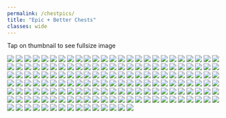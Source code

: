 ```yaml
---
permalink: /chestpics/
title: "Epic + Better Chests"
classes: wide
---  
```


Tap on thumbnail to see fullsize image

[![](https://media.discordapp.net/attachments/826525665116553228/827368664105484318/image0.png?width=199&height=139)](![](https://cdn.discordapp.com/attachments/826525665116553228/827368664105484318/image0.png))
[![](https://media.discordapp.net/attachments/826525665116553228/827368700528033812/image0.png?width=199&height=139)](![](https://cdn.discordapp.com/attachments/826525665116553228/827368700528033812/image0.png))
[![](https://media.discordapp.net/attachments/826525665116553228/827542599207616552/image0.png?width=199&height=139)](![](https://cdn.discordapp.com/attachments/826525665116553228/827542599207616552/image0.png))
[![](https://media.discordapp.net/attachments/826525665116553228/828439499091738694/image0.png?width=199&height=139)](![](https://cdn.discordapp.com/attachments/826525665116553228/828439499091738694/image0.png))
[![](https://media.discordapp.net/attachments/826525665116553228/828439499486527508/image1.png?width=199&height=139)](![](https://cdn.discordapp.com/attachments/826525665116553228/828439499486527508/image1.png))
[![](https://media.discordapp.net/attachments/826525665116553228/828439499981848618/image2.png?width=199&height=139)](![](https://cdn.discordapp.com/attachments/826525665116553228/828439499981848618/image2.png))
[![](https://media.discordapp.net/attachments/826525665116553228/828439500291702784/image3.png?width=199&height=139)](![](https://cdn.discordapp.com/attachments/826525665116553228/828439500291702784/image3.png))
[![](https://media.discordapp.net/attachments/826525665116553228/830211930731053126/image0.png?width=199&height=139)](![](https://cdn.discordapp.com/attachments/826525665116553228/830211930731053126/image0.png))
[![](https://media.discordapp.net/attachments/826525665116553228/830211931335819264/image1.png?width=199&height=139)](![](https://cdn.discordapp.com/attachments/826525665116553228/830211931335819264/image1.png))
[![](https://media.discordapp.net/attachments/826525665116553228/830211931804532786/image2.png?width=199&height=139)](![](https://cdn.discordapp.com/attachments/826525665116553228/830211931804532786/image2.png))
[![](https://media.discordapp.net/attachments/826525665116553228/830211932836462612/image3.png?width=199&height=139)](![](https://cdn.discordapp.com/attachments/826525665116553228/830211932836462612/image3.png))
[![](https://media.discordapp.net/attachments/826525665116553228/830211933307142184/image4.png?width=199&height=139)](![](https://cdn.discordapp.com/attachments/826525665116553228/830211933307142184/image4.png))
[![](https://media.discordapp.net/attachments/826525665116553228/830833740410126376/image0.png?width=199&height=139)](![](https://cdn.discordapp.com/attachments/826525665116553228/830833740410126376/image0.png))
[![](https://media.discordapp.net/attachments/826525665116553228/830833740737019984/image1.png?width=199&height=139)](![](https://cdn.discordapp.com/attachments/826525665116553228/830833740737019984/image1.png))
[![](https://media.discordapp.net/attachments/826525665116553228/835731150869102672/IMG_3410.PNG?width=199&height=139)](![](https://cdn.discordapp.com/attachments/826525665116553228/835731150869102672/IMG_3410.PNG))
[![](https://media.discordapp.net/attachments/826525665116553228/835731161807323166/IMG_3401.PNG?width=199&height=139)](![](https://cdn.discordapp.com/attachments/826525665116553228/835731161807323166/IMG_3401.PNG))
[![](https://media.discordapp.net/attachments/826525665116553228/835731161904578560/IMG_3411.PNG?width=199&height=139)](![](https://cdn.discordapp.com/attachments/826525665116553228/835731161904578560/IMG_3411.PNG))
[![](https://media.discordapp.net/attachments/826525665116553228/835731551127207956/IMG_3440.PNG?width=199&height=139)](![](https://cdn.discordapp.com/attachments/826525665116553228/835731551127207956/IMG_3440.PNG))
[![](https://media.discordapp.net/attachments/826525665116553228/835731551538118666/IMG_3447.PNG?width=199&height=139)](![](https://cdn.discordapp.com/attachments/826525665116553228/835731551538118666/IMG_3447.PNG))
[![](https://media.discordapp.net/attachments/826525665116553228/835731559155105792/IMG_3442.PNG?width=199&height=139)](![](https://cdn.discordapp.com/attachments/826525665116553228/835731559155105792/IMG_3442.PNG))
[![](https://media.discordapp.net/attachments/826525665116553228/835731559796703262/IMG_3456.PNG?width=199&height=139)](![](https://cdn.discordapp.com/attachments/826525665116553228/835731559796703262/IMG_3456.PNG))
[![](https://media.discordapp.net/attachments/826525665116553228/835731713538785320/IMG_3462.PNG?width=199&height=139)](![](https://cdn.discordapp.com/attachments/826525665116553228/835731713538785320/IMG_3462.PNG))
[![](https://media.discordapp.net/attachments/826525665116553228/835731730722979850/IMG_3491.PNG?width=199&height=139)](![](https://cdn.discordapp.com/attachments/826525665116553228/835731730722979850/IMG_3491.PNG))
[![](https://media.discordapp.net/attachments/826525665116553228/835731732362690630/IMG_3497.PNG?width=199&height=139)](![](https://cdn.discordapp.com/attachments/826525665116553228/835731732362690630/IMG_3497.PNG))
[![](https://media.discordapp.net/attachments/826525665116553228/835731732434911242/IMG_3512.PNG?width=199&height=139)](![](https://cdn.discordapp.com/attachments/826525665116553228/835731732434911242/IMG_3512.PNG))
[![](https://media.discordapp.net/attachments/826525665116553228/835731732799553586/IMG_3486.PNG?width=199&height=139)](![](https://cdn.discordapp.com/attachments/826525665116553228/835731732799553586/IMG_3486.PNG))
[![](https://media.discordapp.net/attachments/826525665116553228/835731875313221673/IMG_3575.PNG?width=199&height=139)](![](https://cdn.discordapp.com/attachments/826525665116553228/835731875313221673/IMG_3575.PNG))
[![](https://media.discordapp.net/attachments/826525665116553228/835731876609130508/IMG_3545.PNG?width=199&height=139)](![](https://cdn.discordapp.com/attachments/826525665116553228/835731876609130508/IMG_3545.PNG))
[![](https://media.discordapp.net/attachments/826525665116553228/835731883760680970/IMG_3551.PNG?width=199&height=139)](![](https://cdn.discordapp.com/attachments/826525665116553228/835731883760680970/IMG_3551.PNG))
[![](https://media.discordapp.net/attachments/826525665116553228/835731883350294538/IMG_3527.PNG?width=199&height=139)](![](https://cdn.discordapp.com/attachments/826525665116553228/835731883350294538/IMG_3527.PNG))
[![](https://media.discordapp.net/attachments/826525665116553228/836040890132201492/image0.png?width=199&height=139)](![](https://cdn.discordapp.com/attachments/826525665116553228/836040890132201492/image0.png))
[![](https://media.discordapp.net/attachments/826525665116553228/836275532286525460/image0.png?width=199&height=139)](![](https://cdn.discordapp.com/attachments/826525665116553228/836275532286525460/image0.png))
[![](https://media.discordapp.net/attachments/826525665116553228/836275532647628800/image1.png?width=199&height=139)](![](https://cdn.discordapp.com/attachments/826525665116553228/836275532647628800/image1.png))
[![](https://media.discordapp.net/attachments/826525665116553228/840815557158109224/IMG_3719.PNG?width=199&height=139)](![](https://cdn.discordapp.com/attachments/826525665116553228/840815557158109224/IMG_3719.PNG))
[![](https://media.discordapp.net/attachments/826525665116553228/840815565211959329/IMG_3771.PNG?width=199&height=139)](![](https://cdn.discordapp.com/attachments/826525665116553228/840815565211959329/IMG_3771.PNG))
[![](https://media.discordapp.net/attachments/826525665116553228/840815575319969812/IMG_3732.PNG?width=199&height=139)](![](https://cdn.discordapp.com/attachments/826525665116553228/840815575319969812/IMG_3732.PNG))
[![](https://media.discordapp.net/attachments/826525665116553228/840815579165098044/IMG_3720.PNG?width=199&height=139)](![](https://cdn.discordapp.com/attachments/826525665116553228/840815579165098044/IMG_3720.PNG))
[![](https://media.discordapp.net/attachments/826525665116553228/840815579090386994/IMG_3773.PNG?width=199&height=139)](![](https://cdn.discordapp.com/attachments/826525665116553228/840815579090386994/IMG_3773.PNG))
[![](https://media.discordapp.net/attachments/826525665116553228/840815697877008414/IMG_3854.PNG?width=199&height=139)](![](https://cdn.discordapp.com/attachments/826525665116553228/840815697877008414/IMG_3854.PNG))
[![](https://media.discordapp.net/attachments/826525665116553228/840815710996922368/IMG_3774.PNG?width=199&height=139)](![](https://cdn.discordapp.com/attachments/826525665116553228/840815710996922368/IMG_3774.PNG))
[![](https://media.discordapp.net/attachments/826525665116553228/840815713312702464/IMG_3780.PNG?width=199&height=139)](![](https://cdn.discordapp.com/attachments/826525665116553228/840815713312702464/IMG_3780.PNG))
[![](https://media.discordapp.net/attachments/826525665116553228/840815714830123018/IMG_3782.PNG?width=199&height=139)](![](https://cdn.discordapp.com/attachments/826525665116553228/840815714830123018/IMG_3782.PNG))
[![](https://media.discordapp.net/attachments/826525665116553228/840815714981773353/IMG_3802.PNG?width=199&height=139)](![](https://cdn.discordapp.com/attachments/826525665116553228/840815714981773353/IMG_3802.PNG))
[![](https://media.discordapp.net/attachments/826525665116553228/840815878114508820/IMG_3956.PNG?width=199&height=139)](![](https://cdn.discordapp.com/attachments/826525665116553228/840815878114508820/IMG_3956.PNG))
[![](https://media.discordapp.net/attachments/826525665116553228/862195221805400104/image0.jpg?width=199&height=139)](![](https://cdn.discordapp.com/attachments/826525665116553228/862195221805400104/image0.jpg))
[![](https://media.discordapp.net/attachments/826525665116553228/862195363153838140/image0.jpg?width=199&height=139)](![](https://cdn.discordapp.com/attachments/826525665116553228/862195363153838140/image0.jpg))
[![](https://media.discordapp.net/attachments/826525665116553228/862195478115123231/IMG_3946.PNG?width=199&height=139)](![](https://cdn.discordapp.com/attachments/826525665116553228/862195478115123231/IMG_3946.PNG))
[![](https://media.discordapp.net/attachments/826525665116553228/862195479324000306/IMG_3948.PNG?width=199&height=139)](![](https://cdn.discordapp.com/attachments/826525665116553228/862195479324000306/IMG_3948.PNG))
[![](https://media.discordapp.net/attachments/826525665116553228/862195480502206474/IMG_3958.PNG?width=199&height=139)](![](https://cdn.discordapp.com/attachments/826525665116553228/862195480502206474/IMG_3958.PNG))
[![](https://media.discordapp.net/attachments/826525665116553228/862195481517359145/IMG_3961.PNG?width=199&height=139)](![](https://cdn.discordapp.com/attachments/826525665116553228/862195481517359145/IMG_3961.PNG))
[![](https://media.discordapp.net/attachments/826525665116553228/862195630809415710/IMG_3970.PNG?width=199&height=139)](![](https://cdn.discordapp.com/attachments/826525665116553228/862195630809415710/IMG_3970.PNG))
[![](https://media.discordapp.net/attachments/826525665116553228/862195632198254602/IMG_3995.PNG?width=199&height=139)](![](https://cdn.discordapp.com/attachments/826525665116553228/862195632198254602/IMG_3995.PNG))
[![](https://media.discordapp.net/attachments/826525665116553228/862195633254432788/IMG_3974.PNG?width=199&height=139)](![](https://cdn.discordapp.com/attachments/826525665116553228/862195633254432788/IMG_3974.PNG))
[![](https://media.discordapp.net/attachments/826525665116553228/862196300904136714/IMG_4090.PNG?width=199&height=139)](![](https://cdn.discordapp.com/attachments/826525665116553228/862196300904136714/IMG_4090.PNG))
[![](https://media.discordapp.net/attachments/826525665116553228/862196300677120060/IMG_4058.PNG?width=199&height=139)](![](https://cdn.discordapp.com/attachments/826525665116553228/862196300677120060/IMG_4058.PNG))
[![](https://media.discordapp.net/attachments/826525665116553228/862196301235093504/IMG_4071.PNG?width=199&height=139)](![](https://cdn.discordapp.com/attachments/826525665116553228/862196301235093504/IMG_4071.PNG))
[![](https://media.discordapp.net/attachments/826525665116553228/862196303366455306/IMG_4077.PNG?width=199&height=139)](![](https://cdn.discordapp.com/attachments/826525665116553228/862196303366455306/IMG_4077.PNG))
[![](https://media.discordapp.net/attachments/826525665116553228/862196461449117736/IMG_4124.PNG?width=199&height=139)](![](https://cdn.discordapp.com/attachments/826525665116553228/862196461449117736/IMG_4124.PNG))
[![](https://media.discordapp.net/attachments/826525665116553228/862196462040121394/IMG_4281.PNG?width=199&height=139)](![](https://cdn.discordapp.com/attachments/826525665116553228/862196462040121394/IMG_4281.PNG))
[![](https://media.discordapp.net/attachments/826525665116553228/862196471890051102/IMG_4343.PNG?width=199&height=139)](![](https://cdn.discordapp.com/attachments/826525665116553228/862196471890051102/IMG_4343.PNG))
[![](https://media.discordapp.net/attachments/826525665116553228/862196472019681290/IMG_4287.PNG?width=199&height=139)](![](https://cdn.discordapp.com/attachments/826525665116553228/862196472019681290/IMG_4287.PNG))
[![](https://media.discordapp.net/attachments/826525665116553228/862196617755230218/IMG_4384.PNG?width=199&height=139)](![](https://cdn.discordapp.com/attachments/826525665116553228/862196617755230218/IMG_4384.PNG))
[![](https://media.discordapp.net/attachments/826525665116553228/862196617893118023/IMG_4392.PNG?width=199&height=139)](![](https://cdn.discordapp.com/attachments/826525665116553228/862196617893118023/IMG_4392.PNG))
[![](https://media.discordapp.net/attachments/826525665116553228/862196621752139776/IMG_4355.PNG?width=199&height=139)](![](https://cdn.discordapp.com/attachments/826525665116553228/862196621752139776/IMG_4355.PNG))
[![](https://media.discordapp.net/attachments/826525665116553228/862196627594018816/IMG_4403.PNG?width=199&height=139)](![](https://cdn.discordapp.com/attachments/826525665116553228/862196627594018816/IMG_4403.PNG))
[![](https://media.discordapp.net/attachments/826525665116553228/862196627950010378/IMG_4404.PNG?width=199&height=139)](![](https://cdn.discordapp.com/attachments/826525665116553228/862196627950010378/IMG_4404.PNG))
[![](https://media.discordapp.net/attachments/826525665116553228/862196742014500934/IMG_4420.PNG?width=199&height=139)](![](https://cdn.discordapp.com/attachments/826525665116553228/862196742014500934/IMG_4420.PNG))
[![](https://media.discordapp.net/attachments/826525665116553228/862196754547867648/IMG_4439.PNG?width=199&height=139)](![](https://cdn.discordapp.com/attachments/826525665116553228/862196754547867648/IMG_4439.PNG))
[![](https://media.discordapp.net/attachments/826525665116553228/862196759987879936/IMG_4494.PNG?width=199&height=139)](![](https://cdn.discordapp.com/attachments/826525665116553228/862196759987879936/IMG_4494.PNG))
[![](https://media.discordapp.net/attachments/826525665116553228/862196766072897546/IMG_4554.PNG?width=199&height=139)](![](https://cdn.discordapp.com/attachments/826525665116553228/862196766072897546/IMG_4554.PNG))
[![](https://media.discordapp.net/attachments/826525665116553228/862196766421417985/IMG_4558.PNG?width=199&height=139)](![](https://cdn.discordapp.com/attachments/826525665116553228/862196766421417985/IMG_4558.PNG))
[![](https://media.discordapp.net/attachments/826525665116553228/862196767474581534/IMG_4569.PNG?width=199&height=139)](![](https://cdn.discordapp.com/attachments/826525665116553228/862196767474581534/IMG_4569.PNG))
[![](https://media.discordapp.net/attachments/826525665116553228/862196769977794600/IMG_4520.PNG?width=199&height=139)](![](https://cdn.discordapp.com/attachments/826525665116553228/862196769977794600/IMG_4520.PNG))
[![](https://media.discordapp.net/attachments/826525665116553228/862197100552650752/IMG_4668.PNG?width=199&height=139)](![](https://cdn.discordapp.com/attachments/826525665116553228/862197100552650752/IMG_4668.PNG))
[![](https://media.discordapp.net/attachments/826525665116553228/862197111247863848/IMG_4585.PNG?width=199&height=139)](![](https://cdn.discordapp.com/attachments/826525665116553228/862197111247863848/IMG_4585.PNG))
[![](https://media.discordapp.net/attachments/826525665116553228/862197119014928394/IMG_4683.PNG?width=199&height=139)](![](https://cdn.discordapp.com/attachments/826525665116553228/862197119014928394/IMG_4683.PNG))
[![](https://media.discordapp.net/attachments/826525665116553228/862197121086914560/IMG_4835.PNG?width=199&height=139)](![](https://cdn.discordapp.com/attachments/826525665116553228/862197121086914560/IMG_4835.PNG))
[![](https://media.discordapp.net/attachments/826525665116553228/862197122257518622/IMG_4606.PNG?width=199&height=139)](![](https://cdn.discordapp.com/attachments/826525665116553228/862197122257518622/IMG_4606.PNG))
[![](https://media.discordapp.net/attachments/826525665116553228/862197123276734475/IMG_4597.PNG?width=199&height=139)](![](https://cdn.discordapp.com/attachments/826525665116553228/862197123276734475/IMG_4597.PNG))
[![](https://media.discordapp.net/attachments/826525665116553228/862197261488488458/IMG_4871.PNG?width=199&height=139)](![](https://cdn.discordapp.com/attachments/826525665116553228/862197261488488458/IMG_4871.PNG))
[![](https://media.discordapp.net/attachments/826525665116553228/862197282778120192/IMG_4873.PNG?width=199&height=139)](![](https://cdn.discordapp.com/attachments/826525665116553228/862197282778120192/IMG_4873.PNG))
[![](https://media.discordapp.net/attachments/826525665116553228/862197283902586880/IMG_4950.PNG?width=199&height=139)](![](https://cdn.discordapp.com/attachments/826525665116553228/862197283902586880/IMG_4950.PNG))
[![](https://media.discordapp.net/attachments/826525665116553228/862197286867828786/IMG_4957.PNG?width=199&height=139)](![](https://cdn.discordapp.com/attachments/826525665116553228/862197286867828786/IMG_4957.PNG))
[![](https://media.discordapp.net/attachments/826525665116553228/862197288528379924/IMG_4951.PNG?width=199&height=139)](![](https://cdn.discordapp.com/attachments/826525665116553228/862197288528379924/IMG_4951.PNG))
[![](https://media.discordapp.net/attachments/826525665116553228/862197289791389696/IMG_4928.PNG?width=199&height=139)](![](https://cdn.discordapp.com/attachments/826525665116553228/862197289791389696/IMG_4928.PNG))
[![](https://media.discordapp.net/attachments/826525665116553228/862197433831391232/IMG_3311.PNG?width=199&height=139)](![](https://cdn.discordapp.com/attachments/826525665116553228/862197433831391232/IMG_3311.PNG))
[![](https://media.discordapp.net/attachments/826525665116553228/862197435254571088/IMG_3303.PNG?width=199&height=139)](![](https://cdn.discordapp.com/attachments/826525665116553228/862197435254571088/IMG_3303.PNG))
[![](https://media.discordapp.net/attachments/826525665116553228/862197456505667594/IMG_4964.PNG?width=199&height=139)](![](https://cdn.discordapp.com/attachments/826525665116553228/862197456505667594/IMG_4964.PNG))
[![](https://media.discordapp.net/attachments/826525665116553228/862198148864016394/IMG_5039.PNG?width=199&height=139)](![](https://cdn.discordapp.com/attachments/826525665116553228/862198148864016394/IMG_5039.PNG))
[![](https://media.discordapp.net/attachments/826525665116553228/862198150206849055/IMG_5139.PNG?width=199&height=139)](![](https://cdn.discordapp.com/attachments/826525665116553228/862198150206849055/IMG_5139.PNG))
[![](https://media.discordapp.net/attachments/826525665116553228/862198153482993694/IMG_5148.PNG?width=199&height=139)](![](https://cdn.discordapp.com/attachments/826525665116553228/862198153482993694/IMG_5148.PNG))
[![](https://media.discordapp.net/attachments/826525665116553228/862198153797304330/IMG_5235.PNG?width=199&height=139)](![](https://cdn.discordapp.com/attachments/826525665116553228/862198153797304330/IMG_5235.PNG))
[![](https://media.discordapp.net/attachments/826525665116553228/862198154719395850/IMG_5146.PNG?width=199&height=139)](![](https://cdn.discordapp.com/attachments/826525665116553228/862198154719395850/IMG_5146.PNG))
[![](https://media.discordapp.net/attachments/826525665116553228/862198266536263680/IMG_5335.PNG?width=199&height=139)](![](https://cdn.discordapp.com/attachments/826525665116553228/862198266536263680/IMG_5335.PNG))
[![](https://media.discordapp.net/attachments/826525665116553228/862198516638416906/IMG_5253.PNG?width=199&height=139)](![](https://cdn.discordapp.com/attachments/826525665116553228/862198516638416906/IMG_5253.PNG))
[![](https://media.discordapp.net/attachments/826525665116553228/862198517921087508/IMG_5355.PNG?width=199&height=139)](![](https://cdn.discordapp.com/attachments/826525665116553228/862198517921087508/IMG_5355.PNG))
[![](https://media.discordapp.net/attachments/826525665116553228/862198519250026526/IMG_5363.PNG?width=199&height=139)](![](https://cdn.discordapp.com/attachments/826525665116553228/862198519250026526/IMG_5363.PNG))
[![](https://media.discordapp.net/attachments/826525665116553228/862198519925964860/IMG_5381.PNG?width=199&height=139)](![](https://cdn.discordapp.com/attachments/826525665116553228/862198519925964860/IMG_5381.PNG))
[![](https://media.discordapp.net/attachments/826525665116553228/862198635138646046/IMG_5475.PNG?width=199&height=139)](![](https://cdn.discordapp.com/attachments/826525665116553228/862198635138646046/IMG_5475.PNG))
[![](https://media.discordapp.net/attachments/826525665116553228/862198819608723506/IMG_5479.PNG?width=199&height=139)](![](https://cdn.discordapp.com/attachments/826525665116553228/862198819608723506/IMG_5479.PNG))
[![](https://media.discordapp.net/attachments/826525665116553228/862198819546595338/IMG_5546.PNG?width=199&height=139)](![](https://cdn.discordapp.com/attachments/826525665116553228/862198819546595338/IMG_5546.PNG))
[![](https://media.discordapp.net/attachments/826525665116553228/862198819650011176/IMG_5565.PNG?width=199&height=139)](![](https://cdn.discordapp.com/attachments/826525665116553228/862198819650011176/IMG_5565.PNG))
[![](https://media.discordapp.net/attachments/826525665116553228/862198821634965534/IMG_5543.PNG?width=199&height=139)](![](https://cdn.discordapp.com/attachments/826525665116553228/862198821634965534/IMG_5543.PNG))
[![](https://media.discordapp.net/attachments/826525665116553228/862198954707517440/IMG_3317.PNG?width=199&height=139)](![](https://cdn.discordapp.com/attachments/826525665116553228/862198954707517440/IMG_3317.PNG))
[![](https://media.discordapp.net/attachments/826525665116553228/862198956037505024/IMG_3318.PNG?width=199&height=139)](![](https://cdn.discordapp.com/attachments/826525665116553228/862198956037505024/IMG_3318.PNG))
[![](https://media.discordapp.net/attachments/826525665116553228/862198958598914048/IMG_5830.PNG?width=199&height=139)](![](https://cdn.discordapp.com/attachments/826525665116553228/862198958598914048/IMG_5830.PNG))
[![](https://media.discordapp.net/attachments/826525665116553228/862198971808481280/IMG_5681.PNG?width=199&height=139)](![](https://cdn.discordapp.com/attachments/826525665116553228/862198971808481280/IMG_5681.PNG))
[![](https://media.discordapp.net/attachments/826525665116553228/862198973476241438/IMG_5825.PNG?width=199&height=139)](![](https://cdn.discordapp.com/attachments/826525665116553228/862198973476241438/IMG_5825.PNG))
[![](https://media.discordapp.net/attachments/826525665116553228/862198973354999848/IMG_5674.PNG?width=199&height=139)](![](https://cdn.discordapp.com/attachments/826525665116553228/862198973354999848/IMG_5674.PNG))
[![](https://media.discordapp.net/attachments/826525665116553228/862199107245572116/IMG_5888.PNG?width=199&height=139)](![](https://cdn.discordapp.com/attachments/826525665116553228/862199107245572116/IMG_5888.PNG))
[![](https://media.discordapp.net/attachments/826525665116553228/862199110861848596/IMG_5848.PNG?width=199&height=139)](![](https://cdn.discordapp.com/attachments/826525665116553228/862199110861848596/IMG_5848.PNG))
[![](https://media.discordapp.net/attachments/826525665116553228/862199112270086144/IMG_5857.PNG?width=199&height=139)](![](https://cdn.discordapp.com/attachments/826525665116553228/862199112270086144/IMG_5857.PNG))
[![](https://media.discordapp.net/attachments/826525665116553228/866190434982952990/IMG_5909.PNG?width=199&height=139)](![](https://cdn.discordapp.com/attachments/826525665116553228/866190434982952990/IMG_5909.PNG))
[![](https://media.discordapp.net/attachments/826525665116553228/866190443691507722/IMG_6035.PNG?width=199&height=139)](![](https://cdn.discordapp.com/attachments/826525665116553228/866190443691507722/IMG_6035.PNG))
[![](https://media.discordapp.net/attachments/826525665116553228/866190445925892102/IMG_6011.PNG?width=199&height=139)](![](https://cdn.discordapp.com/attachments/826525665116553228/866190445925892102/IMG_6011.PNG))
[![](https://media.discordapp.net/attachments/826525665116553228/866190446854406164/IMG_5934.PNG?width=199&height=139)](![](https://cdn.discordapp.com/attachments/826525665116553228/866190446854406164/IMG_5934.PNG))
[![](https://media.discordapp.net/attachments/826525665116553228/866190607130558484/IMG_3346.PNG?width=199&height=139)](![](https://cdn.discordapp.com/attachments/826525665116553228/866190607130558484/IMG_3346.PNG))
[![](https://media.discordapp.net/attachments/826525665116553228/866190611148439552/IMG_6140.PNG?width=199&height=139)](![](https://cdn.discordapp.com/attachments/826525665116553228/866190611148439552/IMG_6140.PNG))
[![](https://media.discordapp.net/attachments/826525665116553228/866190614465871922/IMG_6163.PNG?width=199&height=139)](![](https://cdn.discordapp.com/attachments/826525665116553228/866190614465871922/IMG_6163.PNG))
[![](https://media.discordapp.net/attachments/826525665116553228/866190621944578089/IMG_6175.PNG?width=199&height=139)](![](https://cdn.discordapp.com/attachments/826525665116553228/866190621944578089/IMG_6175.PNG))
[![](https://media.discordapp.net/attachments/826525665116553228/866190622201217044/IMG_6169.PNG?width=199&height=139)](![](https://cdn.discordapp.com/attachments/826525665116553228/866190622201217044/IMG_6169.PNG))
[![](https://media.discordapp.net/attachments/826525665116553228/866190866702663690/IMG_6390.PNG?width=199&height=139)](![](https://cdn.discordapp.com/attachments/826525665116553228/866190866702663690/IMG_6390.PNG))
[![](https://media.discordapp.net/attachments/826525665116553228/866190867727777792/IMG_6394.PNG?width=199&height=139)](![](https://cdn.discordapp.com/attachments/826525665116553228/866190867727777792/IMG_6394.PNG))
[![](https://media.discordapp.net/attachments/826525665116553228/866190870423535656/IMG_6391.PNG?width=199&height=139)](![](https://cdn.discordapp.com/attachments/826525665116553228/866190870423535656/IMG_6391.PNG))
[![](https://media.discordapp.net/attachments/826525665116553228/866190876316139550/IMG_6591.PNG?width=199&height=139)](![](https://cdn.discordapp.com/attachments/826525665116553228/866190876316139550/IMG_6591.PNG))
[![](https://media.discordapp.net/attachments/826525665116553228/866190877374414848/IMG_6592.PNG?width=199&height=139)](![](https://cdn.discordapp.com/attachments/826525665116553228/866190877374414848/IMG_6592.PNG))
[![](https://media.discordapp.net/attachments/826525665116553228/874157617721790524/IMG_6974.PNG?width=199&height=139)](![](https://cdn.discordapp.com/attachments/826525665116553228/874157617721790524/IMG_6974.PNG))
[![](https://media.discordapp.net/attachments/826525665116553228/874157617998614558/IMG_6833.PNG?width=199&height=139)](![](https://cdn.discordapp.com/attachments/826525665116553228/874157617998614558/IMG_6833.PNG))
[![](https://media.discordapp.net/attachments/826525665116553228/874157619412074546/IMG_6959.PNG?width=199&height=139)](![](https://cdn.discordapp.com/attachments/826525665116553228/874157619412074546/IMG_6959.PNG))
[![](https://media.discordapp.net/attachments/826525665116553228/874157621752520764/IMG_6731.PNG?width=199&height=139)](![](https://cdn.discordapp.com/attachments/826525665116553228/874157621752520764/IMG_6731.PNG))
[![](https://media.discordapp.net/attachments/826525665116553228/874157895346962452/IMG_7007.PNG?width=199&height=139)](![](https://cdn.discordapp.com/attachments/826525665116553228/874157895346962452/IMG_7007.PNG))
[![](https://media.discordapp.net/attachments/826525665116553228/874157907380437012/IMG_7080.PNG?width=199&height=139)](![](https://cdn.discordapp.com/attachments/826525665116553228/874157907380437012/IMG_7080.PNG))
[![](https://media.discordapp.net/attachments/826525665116553228/874157907451715634/IMG_7002.PNG?width=199&height=139)](![](https://cdn.discordapp.com/attachments/826525665116553228/874157907451715634/IMG_7002.PNG))
[![](https://media.discordapp.net/attachments/826525665116553228/874157909410471986/IMG_7210.PNG?width=199&height=139)](![](https://cdn.discordapp.com/attachments/826525665116553228/874157909410471986/IMG_7210.PNG))
[![](https://media.discordapp.net/attachments/826525665116553228/874157912015122462/IMG_7219.PNG?width=199&height=139)](![](https://cdn.discordapp.com/attachments/826525665116553228/874157912015122462/IMG_7219.PNG))
[![](https://media.discordapp.net/attachments/826525665116553228/874158106270130176/IMG_7278.PNG?width=199&height=139)](![](https://cdn.discordapp.com/attachments/826525665116553228/874158106270130176/IMG_7278.PNG))
[![](https://media.discordapp.net/attachments/826525665116553228/874158123408056401/IMG_7334.PNG?width=199&height=139)](![](https://cdn.discordapp.com/attachments/826525665116553228/874158123408056401/IMG_7334.PNG))
[![](https://media.discordapp.net/attachments/826525665116553228/874158123336740874/IMG_7332.PNG?width=199&height=139)](![](https://cdn.discordapp.com/attachments/826525665116553228/874158123336740874/IMG_7332.PNG))
[![](https://media.discordapp.net/attachments/826525665116553228/874158123609382952/IMG_7333.PNG?width=199&height=139)](![](https://cdn.discordapp.com/attachments/826525665116553228/874158123609382952/IMG_7333.PNG))
[![](https://media.discordapp.net/attachments/826525665116553228/874158124016209960/IMG_7644.PNG?width=199&height=139)](![](https://cdn.discordapp.com/attachments/826525665116553228/874158124016209960/IMG_7644.PNG))
[![](https://media.discordapp.net/attachments/826525665116553228/874158472898424912/IMG_7699.PNG?width=199&height=139)](![](https://cdn.discordapp.com/attachments/826525665116553228/874158472898424912/IMG_7699.PNG))
[![](https://media.discordapp.net/attachments/826525665116553228/874158473498230805/IMG_7726.PNG?width=199&height=139)](![](https://cdn.discordapp.com/attachments/826525665116553228/874158473498230805/IMG_7726.PNG))
[![](https://media.discordapp.net/attachments/826525665116553228/874158474806841364/IMG_7733.PNG?width=199&height=139)](![](https://cdn.discordapp.com/attachments/826525665116553228/874158474806841364/IMG_7733.PNG))
[![](https://media.discordapp.net/attachments/826525665116553228/886523508958584862/IMG_3370.PNG?width=199&height=139)](![](https://cdn.discordapp.com/attachments/826525665116553228/886523508958584862/IMG_3370.PNG))
[![](https://media.discordapp.net/attachments/826525665116553228/886523511542284288/IMG_7998.PNG?width=199&height=139)](![](https://cdn.discordapp.com/attachments/826525665116553228/886523511542284288/IMG_7998.PNG))
[![](https://media.discordapp.net/attachments/826525665116553228/886523511567417404/IMG_7997.PNG?width=199&height=139)](![](https://cdn.discordapp.com/attachments/826525665116553228/886523511567417404/IMG_7997.PNG))
[![](https://media.discordapp.net/attachments/826525665116553228/886523519771500584/IMG_7914.PNG?width=199&height=139)](![](https://cdn.discordapp.com/attachments/826525665116553228/886523519771500584/IMG_7914.PNG))
[![](https://media.discordapp.net/attachments/826525665116553228/886523520614551572/IMG_7951.PNG?width=199&height=139)](![](https://cdn.discordapp.com/attachments/826525665116553228/886523520614551572/IMG_7951.PNG))
[![](https://media.discordapp.net/attachments/826525665116553228/886523714013921320/IMG_8272.PNG?width=199&height=139)](![](https://cdn.discordapp.com/attachments/826525665116553228/886523714013921320/IMG_8272.PNG))
[![](https://media.discordapp.net/attachments/826525665116553228/886523715444158474/IMG_8183.PNG?width=199&height=139)](![](https://cdn.discordapp.com/attachments/826525665116553228/886523715444158474/IMG_8183.PNG))
[![](https://media.discordapp.net/attachments/826525665116553228/886523715658088458/IMG_8419.PNG?width=199&height=139)](![](https://cdn.discordapp.com/attachments/826525665116553228/886523715658088458/IMG_8419.PNG))
[![](https://media.discordapp.net/attachments/826525665116553228/886523716610191360/IMG_8545.PNG?width=199&height=139)](![](https://cdn.discordapp.com/attachments/826525665116553228/886523716610191360/IMG_8545.PNG))
[![](https://media.discordapp.net/attachments/826525665116553228/886523716480147506/IMG_8540.PNG?width=199&height=139)](![](https://cdn.discordapp.com/attachments/826525665116553228/886523716480147506/IMG_8540.PNG))
[![](https://media.discordapp.net/attachments/826525665116553228/886524051877658694/IMG_8568.PNG?width=199&height=139)](![](https://cdn.discordapp.com/attachments/826525665116553228/886524051877658694/IMG_8568.PNG))
[![](https://media.discordapp.net/attachments/826525665116553228/886524071049834517/IMG_8823.PNG?width=199&height=139)](![](https://cdn.discordapp.com/attachments/826525665116553228/886524071049834517/IMG_8823.PNG))
[![](https://media.discordapp.net/attachments/826525665116553228/886524071876132864/IMG_8775.PNG?width=199&height=139)](![](https://cdn.discordapp.com/attachments/826525665116553228/886524071876132864/IMG_8775.PNG))
[![](https://media.discordapp.net/attachments/826525665116553228/886524072303947776/IMG_8719.PNG?width=199&height=139)](![](https://cdn.discordapp.com/attachments/826525665116553228/886524072303947776/IMG_8719.PNG))
[![](https://media.discordapp.net/attachments/826525665116553228/886524072954044416/IMG_8786.PNG?width=199&height=139)](![](https://cdn.discordapp.com/attachments/826525665116553228/886524072954044416/IMG_8786.PNG))
[![](https://media.discordapp.net/attachments/826525665116553228/886524074283630652/IMG_8574.PNG?width=199&height=139)](![](https://cdn.discordapp.com/attachments/826525665116553228/886524074283630652/IMG_8574.PNG))
[![](https://media.discordapp.net/attachments/826525665116553228/886524074317217792/IMG_8602.PNG?width=199&height=139)](![](https://cdn.discordapp.com/attachments/826525665116553228/886524074317217792/IMG_8602.PNG))
[![](https://media.discordapp.net/attachments/826525665116553228/886524619887116339/IMG_8562.PNG?width=199&height=139)](![](https://cdn.discordapp.com/attachments/826525665116553228/886524619887116339/IMG_8562.PNG))
[![](https://media.discordapp.net/attachments/826525665116553228/886524622986678302/IMG_9166.PNG?width=199&height=139)](![](https://cdn.discordapp.com/attachments/826525665116553228/886524622986678302/IMG_9166.PNG))
[![](https://media.discordapp.net/attachments/826525665116553228/886524628959383592/IMG_8933.PNG?width=199&height=139)](![](https://cdn.discordapp.com/attachments/826525665116553228/886524628959383592/IMG_8933.PNG))
[![](https://media.discordapp.net/attachments/826525665116553228/886524633963200542/IMG_9136.PNG?width=199&height=139)](![](https://cdn.discordapp.com/attachments/826525665116553228/886524633963200542/IMG_9136.PNG))
[![](https://media.discordapp.net/attachments/826525665116553228/886524634269364244/IMG_9079.PNG?width=199&height=139)](![](https://cdn.discordapp.com/attachments/826525665116553228/886524634269364244/IMG_9079.PNG))

